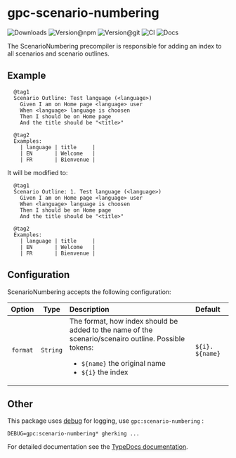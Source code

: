 # gpc-scenario-numbering

![Downloads](https://img.shields.io/npm/dw/gpc-scenario-numbering?style=flat-square) ![Version@npm](https://img.shields.io/npm/v/gpc-scenario-numbering?label=version%40npm&style=flat-square) ![Version@git](https://img.shields.io/github/package-json/v/gherking/gpc-scenario-numbering/master?label=version%40git&style=flat-square) ![CI](https://img.shields.io/github/workflow/status/gherking/gpc-scenario-numbering/CI/master?label=ci&style=flat-square) ![Docs](https://img.shields.io/github/workflow/status/gherking/gpc-scenario-numbering/Docs/master?label=docs&style=flat-square)

The ScenarioNumbering precompiler is responsible for adding an index to all scenarios and scenario outlines.

## Example

```gherkin
  @tag1
  Scenario Outline: Test language (<language>)
    Given I am on Home page <language> user
    When <language> language is choosen
    Then I should be on Home page
    And the title should be "<title>"

  @tag2
  Examples:
    | language | title     |
    | EN       | Welcome   |
    | FR       | Bienvenue |
```
It will be modified to:
```gherkin
  @tag1
  Scenario Outline: 1. Test language (<language>)
    Given I am on Home page <language> user
    When <language> language is choosen
    Then I should be on Home page
    And the title should be "<title>"

  @tag2
  Examples:
    | language | title     |
    | EN       | Welcome   |
    | FR       | Bienvenue |
```

## Configuration

ScenarioNumbering accepts the following configuration:

| Option | Type | Description | Default |
|:------:|:----:|:------------|:--------|
| `format` | `String` | The format, how index should be added to the name of the scenario/scenairo outline. Possible tokens: <ul><li>`${name}` the original name</li><li>`${i}` the index</li></ul> | `${i}. ${name}` |

## Other
This package uses [debug](https://www.npmjs.com/package/debug) for logging, use `gpc:scenario-numbering` :
```shell
DEBUG=gpc:scenario-numbering* gherking ...
```
For detailed documentation see the [TypeDocs documentation](https://gherking.github.io/gpc-scenario-numbering/).
